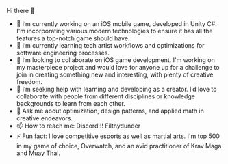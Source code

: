 
Hi there 👋

- 🔭 I’m currently working on an iOS mobile game, developed in Unity C#. I'm incorporating various modern technologies to ensure it has all the features a top-notch game should have.
- 🌱 I’m currently learning tech artist workflows and optimizations for software engineering processes.
- 👯 I’m looking to collaborate on iOS game development. I'm working on my masterpiece project and would love for anyone up for a challenge to join in creating something new and interesting, with plenty of creative freedom.
- 🤔 I’m seeking help with learning and developing as a creator. I’d love to collaborate with people from different disciplines or knowledge backgrounds to learn from each other.
- 💬 Ask me about optimization, design patterns, and applied math in creative endeavors.
- 📫 How to reach me: Discord!!! Filthydunder
- ⚡ Fun fact: I love competitive esports as well as martial arts. I'm top 500 in my game of choice, Overwatch, and an avid practitioner of Krav Maga and Muay Thai.
